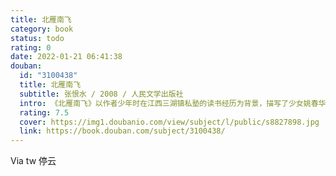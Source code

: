 ```yaml
---
title: 北雁南飞
category: book
status: todo
rating: 0
date: 2022-01-21 06:41:38
douban:
  id: "3100438"
  title: 北雁南飞
  subtitle: 张恨水 / 2008 / 人民文学出版社
  intro: 《北雁南飞》以作者少年时在江西三湖镇私塾的读书经历为背景，描写了少女姚春华与少男李晓秋的爱情悲剧，以真挚的感情，细腻的笔法，令人掩卷叹息的情节，以及三湖镇民风、民情、民俗的生动勾画，为我们提供了晓清江南小镇的社会情景以及学堂生活实录，从这些描写中不难寻觅到作家张恨水走过的足迹。
  rating: 7.5
  cover: https://img1.doubanio.com/view/subject/l/public/s8827898.jpg
  link: https://book.douban.com/subject/3100438/
---
```


Via tw 停云